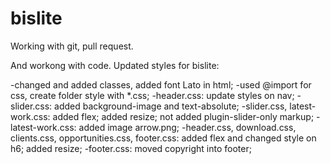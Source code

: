 # bislite

Working with git, pull request.

And workong with code.
Updated styles for bislite:

-changed and added classes, added font Lato in html;
-used @import for css, create folder style with *.css;
-header.css:
  update styles on nav;
-slider.css:
  added background-image and text-absolute;
-slider.css, latest-work.css:
  added flex; added resize; not added plugin-slider-only markup;
-latest-work.css:
  added image arrow.png;
-header.css, download.css, clients.css, opportunities.css, footer.css:
  added flex and changed style on h6; added resize;
-footer.css:
  moved copyright into footer;
